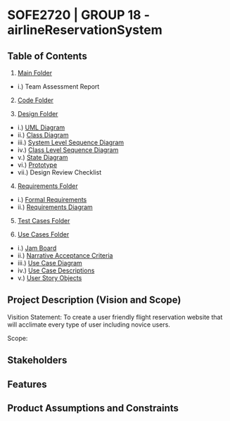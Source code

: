 # SOFE2720 | GROUP 18 - airlineReservationSystem

## Table of Contents
1. [Main Folder](https://github.com/SOFE2720/airlineReservationSystem)
* i.) Team Assessment Report

2. [Code Folder](https://github.com/SOFE2720/airlineReservationSystem/tree/master/Code)

3. [Design Folder](https://github.com/SOFE2720/airlineReservationSystem/tree/master/Design)
* i.) [UML Diagram](https://github.com/SOFE2720/airlineReservationSystem/blob/master/Design/umlDiagram.pdf)
* ii.) [Class Diagram](https://github.com/SOFE2720/airlineReservationSystem/blob/master/Design/conceptualClassDraft.pdf)
* iii.) [System Level Sequence Diagram](https://github.com/SOFE2720/airlineReservationSystem/blob/master/Design/systemLevelSequenceDiagram.pdf)
* iv.) [Class Level Sequence Diagram](https://github.com/SOFE2720/airlineReservationSystem/blob/master/Design/classLevelSequenceDiagram.pdf)
* v.) [State Diagram](https://github.com/SOFE2720/airlineReservationSystem/blob/master/Design/stateModelDiagram.pdf)
* vi.) [Prototype](https://github.com/SOFE2720/airlineReservationSystem/blob/master/Design/wireFrame.pdf)
* vii.) Design Review Checklist
 
4. [Requirements Folder](https://github.com/SOFE2720/airlineReservationSystem/tree/master/Requirements)
* i.) [Formal Requirements](https://github.com/SOFE2720/airlineReservationSystem/blob/master/Requirements/formalRequirements.pdf)
* ii.) [Requirements Diagram](https://github.com/SOFE2720/airlineReservationSystem/blob/master/Requirements/requirementsDiagram.pdf)

5. [Test Cases Folder](https://github.com/SOFE2720/airlineReservationSystem/tree/master/Test%20Case)

6. [Use Cases Folder](https://github.com/SOFE2720/airlineReservationSystem/tree/master/Use%20Cases)
* i.) [Jam Board](https://github.com/SOFE2720/airlineReservationSystem/blob/master/Use%20Cases/jamboard.pdf)
* ii.) [Narrative Acceptance Criteria](https://github.com/SOFE2720/airlineReservationSystem/blob/master/Use%20Cases/narrativeAcceptanceCriteria.pdf)
* iii.) [Use Case Diagram](https://github.com/SOFE2720/airlineReservationSystem/blob/master/Use%20Cases/useCaseDiagram.pdf)
* iv.) [Use Case Descriptions](https://github.com/SOFE2720/airlineReservationSystem/blob/master/Use%20Cases/useCaseDescriptions.pdf)
* v.) [User Story Objects](https://github.com/SOFE2720/airlineReservationSystem/blob/master/Use%20Cases/userStoryObjects.pdf)

## Project Description (Vision and Scope)
Visition Statement: To create a user friendly flight reservation website that will acclimate every type of user including novice users.

Scope: 

## Stakeholders

## Features

## Product Assumptions and Constraints
